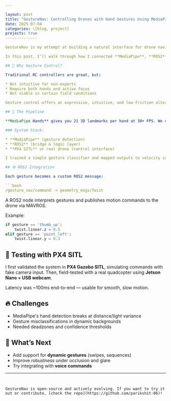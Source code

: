 ```yaml
---

layout: post
title: "GestureNav: Controlling Drones with Hand Gestures Using MediaPipe + ROS2"
date: 2025-07-04
categories: \[blog, project]
projects: true
--------------

GestureNav is my attempt at building a natural interface for drone navigation using **bare hands** — no gloves, no controllers. Just gestures, computer vision, and a drone that listens.

In this post, I’ll walk through how I connected **MediaPipe**, **ROS2**, and **PX4** to fly a drone using real-time hand signals.

## 🎯 Why Gesture Control?

Traditional RC controllers are great, but:

* Not intuitive for non-experts
* Require both hands and active focus
* Not viable in certain field conditions

Gesture control offers an expressive, intuitive, and low-friction alternative — especially for search & rescue or inspection missions.

## 🧠 The Pipeline

**MediaPipe Hands** gives you 21 3D landmarks per hand at 30+ FPS. We use this to detect gestures like:

### System Stack:

* **MediaPipe** (gesture detection)
* **ROS2** (bridge & logic layer)
* **PX4 SITL** or real drone (control interface)

I trained a simple gesture classifier and mapped outputs to velocity commands.

## ⚙️ ROS2 Integration

Each gesture becomes a custom ROS2 message:

```bash
/gesture_nav/command -> geometry_msgs/Twist
```

A ROS2 node interprets gestures and publishes motion commands to the drone via MAVROS.

Example:

```python
if gesture == 'thumb_up':
    twist.linear.z = 0.5
elif gesture == 'point_left':
    twist.linear.y = 0.3
```

## 🚁 Testing with PX4 SITL

I first validated the system in **PX4 Gazebo SITL**, simulating commands with fake camera input. Then, field-tested with a real quadcopter using **Jetson Nano + USB webcam**.

Latency was \~100ms end-to-end — usable for smooth, slow motion.

## 🔥 Challenges

* MediaPipe's hand detection breaks at distance/light variance
* Gesture misclassifications in dynamic backgrounds
* Needed deadzones and confidence thresholds

## 🌟 What’s Next

* Add support for **dynamic gestures** (swipes, sequences)
* Improve robustness under occlusion and glare
* Try integrating with **voice commands**

---
```


GestureNav is open-source and actively evolving. If you want to try it out or contribute, [check the repo](https://github.com/parikshit-06)!
